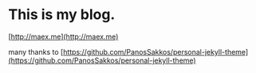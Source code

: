 # This is my blog.
[http://maex.me](http://maex.me)

many thanks to [https://github.com/PanosSakkos/personal-jekyll-theme](https://github.com/PanosSakkos/personal-jekyll-theme)
